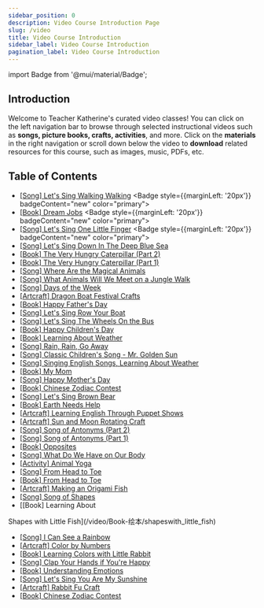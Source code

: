 ```yaml
---
sidebar_position: 0
description: Video Course Introduction Page
slug: /video
title: Video Course Introduction
sidebar_label: Video Course Introduction
pagination_label: Video Course Introduction
---
```



import Badge from '@mui/material/Badge';

## Introduction

Welcome to Teacher Katherine's curated video classes! You can click on the left navigation bar to browse through selected instructional videos such as **songs, picture books, crafts, activities**, and more.
Click on the **materials** in the right navigation or scroll down below the video to **download** related resources for this course, such as images, music, PDFs, etc.


## Table of Contents


* [\[Song\] Let's Sing Walking Walking](/video/Song-儿歌/walking_walking) <Badge style={{marginLeft: '20px'}} badgeContent="new" color="primary"></Badge>
* [\[Book\] Dream Jobs](/video/Book-绘本/what_can_she_be)  <Badge style={{marginLeft: '20px'}} badgeContent="new" color="primary"></Badge>
* [\[Song\] Let's Sing One Little Finger](/video/Song-儿歌/one_little_finger)  <Badge style={{marginLeft: '20px'}} badgeContent="new" color="primary"></Badge>
* [\[Song\] Let's Sing Down In The Deep Blue Sea](/video/Song-儿歌/down_in_the_deep_sea)
* [\[Book\] The Very Hungry Caterpillar (Part 2)](/video/Book-绘本/the_very_hungry_caterpillar_2)
* [\[Book\] The Very Hungry Caterpillar (Part 1)](/video/Book-绘本/the_very_hungry_caterpillar)
* [\[Song\] Where Are the Magical Animals](/video/Song-儿歌/walking_in_the_forest)
* [\[Song\] What Animals Will We Meet on a Jungle Walk](/video/Song-儿歌/walking_in_the_jungle)
* [\[Song\] Days of the Week](/video/Song-儿歌/days_of_week)
* [\[Artcraft\] Dragon Boat Festival Crafts](/video/Artcraft-手工/happy_dragon_boot_festival)
* [\[Book\] Happy Father's Day](/video/Book-绘本/happy_fathers_day)
* [\[Song\] Let's Sing Row Your Boat](/video/Song-儿歌/row_your_boat)
* [\[Song\] Let's Sing The Wheels On the Bus](/video/Song-儿歌/the_wheels_on_the_bus)
* [\[Book\] Happy Children's Day](/video/Book-绘本/happy_children_day)
* [\[Book\] Learning About Weather](/video/Book-绘本/weather)
* [\[Song\] Rain, Rain, Go Away](/video/Song-儿歌/rain_rain_go_away)
* [\[Song\] Classic Children's Song - Mr. Golden Sun](/video/Song-儿歌/mr_golden_sun)
* [\[Song\] Singing English Songs, Learning About Weather](/video/Song-儿歌/how_is_the_weather)
* [\[Book\] My Mom](/video/Book-绘本/my_mom)
* [\[Song\] Happy Mother's Day](/video/Song-儿歌/happy_mothers_day)
* [\[Book\] Chinese Zodiac Contest](/video/Book-绘本/chinese_zodiac)
* [\[Song\] Let's Sing Brown Bear](/video/Song-儿歌/brown_bear)
* [\[Book\] Earth Needs Help](/video/Book-绘本/happy_earth_day)
* [\[Artcraft\] Learning English Through Puppet Shows](/video/Artcraft-手工/brown_bear)
* [\[Artcraft\] Sun and Moon Rotating Craft](/video/Artcraft-手工/day_and_night)
* [\[Song\] Song of Antonyms (Part 2)](/video/Song-儿歌/open_shut_them_2)
* [\[Song\] Song of Antonyms (Part 1)](/video/Song-儿歌/open_shut_them)
* [\[Book\] Opposites](/video/Book-绘本/opposites)
* [\[Song\] What Do We Have on Our Body](/video/Song-儿歌/head_shoulders_knees_and_toes)
* [\[Activity\] Animal Yoga](/video/Activity-活动/animal_yoga)
* [\[Song\] From Head to Toe](/video/Song-儿歌/from_head_to_toe)
* [\[Book\] From Head to Toe](/video/Book-绘本/from_head_to_toe)
* [\[Artcraft\] Making an Origami Fish](/video/Artcraft-手工/origami_fish)
* [\[Song\] Song of Shapes](/video/Song-儿歌/shape_song)
* [\[Book\] Learning About

 Shapes with Little Fish](/video/Book-绘本/shapeswith_little_fish)
* [\[Song\] I Can See a Rainbow](/video/Song-儿歌/I_can_see_a_rainbow)
* [\[Artcraft\] Color by Numbers](/video/Artcraft-手工/color_by_numbers)
* [\[Book\] Learning Colors with Little Rabbit](/video/Book-绘本/white_rabbit_colors)
* [\[Song\] Clap Your Hands if You're Happy](/video/Song-儿歌/if_you_are_happy)
* [\[Book\] Understanding Emotions](/video/Book-绘本/the_way_I_feel)
* [\[Song\] Let's Sing You Are My Sunshine](/video/Song-儿歌/you_are_my_sunshine)
* [\[Artcraft\] Rabbit Fu Craft](/video/Artcraft-手工/rabbit_fu)
* [\[Book\] Chinese Zodiac Contest](/video/Book-绘本/chinese_zodiac)
```